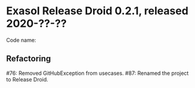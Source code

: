 # Exasol Release Droid 0.2.1, released 2020-??-??

Code name: 

## Refactoring

#76: Removed GitHubException from usecases.
#87: Renamed the project to Release Droid.